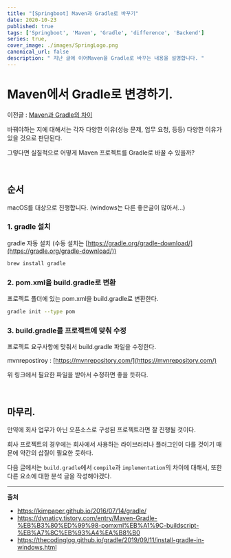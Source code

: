```yaml
---
title: "[Springboot] Maven과 Gradle로 바꾸기"
date: 2020-10-23
published: true
tags: ['Springboot', 'Maven', 'Gradle', 'difference', 'Backend']
series: true,
cover_image: ./images/SpringLogo.png
canonical_url: false
description: " 지난 글에 이어Maven을 Gradle로 바꾸는 내용을 설명합니다. "
---
```



# Maven에서 Gradle로 변경하기.

이전글 : [Maven과 Gradle의 차이](https://azderica.github.io/backend/2020/10/14/backend-spring-maven-gradle-diff/)


바꿔야하는 지에 대해서는 각자 다양한 이유(성능 문제, 업무 요청, 등등) 다양한 이유가 있을 것으로 판단된다.

그렇다면 실질적으로 어떻게 Maven 프로젝트를 Gradle로 바꿀 수 있을까?

<br/>

## 순서

macOS를 대상으로 진행합니다. (windows는 다른 좋은글이 많아서...)

### 1. gradle 설치

gradle 자동 설치 (수동 설치는 [https://gradle.org/gradle-download/](https://gradle.org/gradle-download/))

```bash
brew install gradle
```

### 2. pom.xml을 build.gradle로 변환

프로젝트 폴더에 있는 pom.xml을 build.gradle로 변환한다.

 ```bash
gradle init --type pom
 ```

### 3. build.gradle를 프로젝트에 맞춰 수정

프로젝트 요구사항에 맞춰서 build.gradle 파일을 수정한다.

mvnrepostiroy : [https://mvnrepository.com/](https://mvnrepository.com/)

위 링크에서 필요한 파일을 받아서 수정하면 좋을 듯하다.

<br/>

## 마무리.

만약에 회사 업무가 아닌 오픈소스로 구성된 프로젝트라면 잘 진행될 것이다.

회사 프로젝트의 경우에는 회사에서 사용하는 라이브러리나 플러그인이 다를 것이기 때문에 약간의 삽질이 필요한 듯하다.

다음 글에서는 `build.gradle`에서 `compile`과 `implementation`의 차이에 대해서, 또한 다른 요소에 대한 분석 글을 작성해야겠다. 



---

**출처**
- https://kimpaper.github.io/2016/07/14/gradle/
- https://dynaticy.tistory.com/entry/Maven-Gradle-%EB%B3%80%ED%99%98-pomxml%EB%A1%9C-buildscript-%EB%A7%8C%EB%93%A4%EA%B8%B0
- https://thecodinglog.github.io/gradle/2019/09/11/install-gradle-in-windows.html